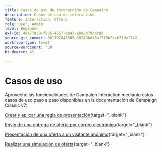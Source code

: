 ```yaml
---
title: Casos de uso de interacción de Campaign
description: Casos de uso de interacción
feature: Interaction, Offers
role: User, Admin
level: Beginner
exl-id: 4ea77a39-f505-4657-be43-a0e2b79ddcdd
source-git-commit: 061197048885a30249bd18af7f8b24cb71def742
workflow-type: tm+mt
source-wordcount: '50'
ht-degree: 4%

---
```


# Casos de uso

Aproveche las funcionalidades de Campaign Interaction mediante estos casos de uso paso a paso disponibles en la documentación de Campaign Classic v7:

[Crear y aplicar una regla de presentación](https://experienceleague.adobe.com/docs/campaign-classic/using/managing-offers/case-study/presentation-rules.html){target="_blank"}

[Envío de una entrega de oferta por correo electrónico](https://experienceleague.adobe.com/docs/campaign-classic/using/managing-offers/case-study/offers-on-an-outbound-channel.html){target="_blank"}

[Presentación de una oferta a un visitante anónimo](https://experienceleague.adobe.com/docs/campaign-classic/using/managing-offers/case-study/offers-on-an-outbound-channel.html){target="_blank"}

[Realizar una simulación de oferta](https://experienceleague.adobe.com/docs/campaign-classic/using/managing-offers/case-study/offers-on-an-outbound-channel.html){target="_blank"}
